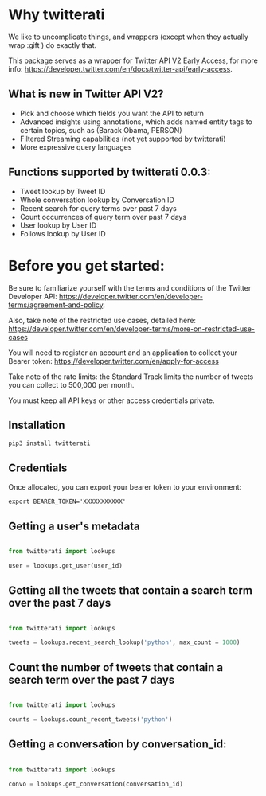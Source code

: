 # Why twitterati
We like to uncomplicate things, and wrappers (except when they actually wrap :gift ) do exactly that. 

This package serves as a wrapper for Twitter API V2 Early Access, for more info: https://developer.twitter.com/en/docs/twitter-api/early-access.

## What is new in Twitter API V2?
- Pick and choose which fields you want the API to return
- Advanced insights using annotations, which adds named entity tags to certain topics, such as (Barack Obama, PERSON)
- Filtered Streaming capabilities (not yet supported by twitterati)
- More expressive query languages

## Functions supported by twitterati 0.0.3:
- Tweet lookup by Tweet ID
- Whole conversation lookup by Conversation ID
- Recent search for query terms over past 7 days
- Count occurrences of query term over past 7 days
- User lookup by User ID
- Follows lookup by User ID


# Before you get started:

Be sure to familiarize yourself with the terms and conditions of the Twitter Developer API: https://developer.twitter.com/en/developer-terms/agreement-and-policy. 

Also, take note of the restricted use cases, detailed here: https://developer.twitter.com/en/developer-terms/more-on-restricted-use-cases 

You will need to register an account and an application to collect your Bearer token: https://developer.twitter.com/en/apply-for-access

Take note of the rate limits: the Standard Track limits the number of tweets you can collect to 500,000 per month. 

You must keep all API keys or other access credentials private. 

## Installation
```
pip3 install twitterati
```
## Credentials

Once allocated, you can export your bearer token to your environment:

```shell
export BEARER_TOKEN='XXXXXXXXXXX'
```


## Getting a user's metadata

```python

from twitterati import lookups

user = lookups.get_user(user_id)

```

## Getting all the tweets that contain a search term over the past 7 days


```python

from twitterati import lookups

tweets = lookups.recent_search_lookup('python', max_count = 1000)

```


## Count the number of tweets that contain a search term over the past 7 days


```python

from twitterati import lookups

counts = lookups.count_recent_tweets('python')

```




## Getting a conversation by conversation_id:

```python

from twitterati import lookups

convo = lookups.get_conversation(conversation_id)

```
